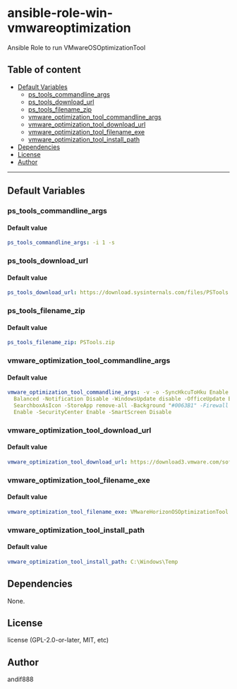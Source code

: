 # ansible-role-win-vmwareoptimization

Ansible Role to run VMwareOSOptimizationTool

## Table of content

- [Default Variables](#default-variables)
  - [ps_tools_commandline_args](#ps_tools_commandline_args)
  - [ps_tools_download_url](#ps_tools_download_url)
  - [ps_tools_filename_zip](#ps_tools_filename_zip)
  - [vmware_optimization_tool_commandline_args](#vmware_optimization_tool_commandline_args)
  - [vmware_optimization_tool_download_url](#vmware_optimization_tool_download_url)
  - [vmware_optimization_tool_filename_exe](#vmware_optimization_tool_filename_exe)
  - [vmware_optimization_tool_install_path](#vmware_optimization_tool_install_path)
- [Dependencies](#dependencies)
- [License](#license)
- [Author](#author)

---

## Default Variables

### ps_tools_commandline_args

#### Default value

```YAML
ps_tools_commandline_args: -i 1 -s
```

### ps_tools_download_url

#### Default value

```YAML
ps_tools_download_url: https://download.sysinternals.com/files/PSTools.zip
```

### ps_tools_filename_zip

#### Default value

```YAML
ps_tools_filename_zip: PSTools.zip
```

### vmware_optimization_tool_commandline_args

#### Default value

```YAML
vmware_optimization_tool_commandline_args: -v -o -SyncHkcuToHku Enable -VisualEffect
  Balanced -Notification Disable -WindowsUpdate disable -OfficeUpdate Enable -WindowsSearch
  SearchboxAsIcon -StoreApp remove-all -Background "#0063B1" -Firewall Enable -AntiVirus
  Enable -SecurityCenter Enable -SmartScreen Disable
```

### vmware_optimization_tool_download_url

#### Default value

```YAML
vmware_optimization_tool_download_url: https://download3.vmware.com/software/vmw-tools/osoptimization/VMwareHorizonOSOptimizationTool-x86_64-2107.exe
```

### vmware_optimization_tool_filename_exe

#### Default value

```YAML
vmware_optimization_tool_filename_exe: VMwareHorizonOSOptimizationTool.exe
```

### vmware_optimization_tool_install_path

#### Default value

```YAML
vmware_optimization_tool_install_path: C:\Windows\Temp
```



## Dependencies

None.

## License

license (GPL-2.0-or-later, MIT, etc)

## Author

andif888
